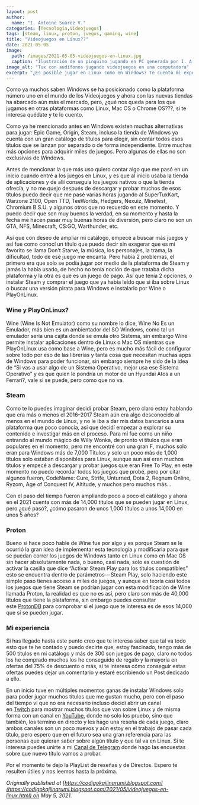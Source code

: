 ```yaml
---
layout: post
author:
  name: "I. Antoine Suárez V."
categories: [Tecnología,Videojuegos]
tags: [steam, linux, proton, juegos, gaming, wine]
title: "Videojuegos en Linux??"
date: 2021-05-05
image:
  path: /images/2021-05-05-videojuegos-en-linux.jpg
  caption: "Ilustración de un pingüino jugando en PC generada por I. A. Suárez V."
image_alt: "Tux con audífonos jugando videojuegos en una computadora"
excerpt: "¿Es posible jugar en Linux como en Windows? Te cuento mi experiencia con Steam, Wine, Proton y cómo pasé de jugar SuperTuxKart a tener más de 500 títulos en mi biblioteca."
---
```



Como ya muchos saben Windows se ha posicionado como la plataforma número uno en el mundo de los Videojuegos y ahora con las nuevas tiendas ha abarcado aún más el mercado, pero, ¿qué nos queda para los que jugamos en otras plataformas como Linux, Mac OS o Chrome OS???, si te interesa quédate y te lo cuento.

Como ya he mencionado antes en Windows existen muchas alternativas para jugar: Epic Game, Origin, Steam, incluso la tienda de Windows ya cuenta con un gran catálogo de títulos para elegir, sin contar todos esos títulos que se lanzan por separado o de forma independiente. Entre muchas más opciones para adquirir miles de juegos. Pero algunas de ellas no son exclusivas de Windows.

Antes de mencionar la que más uso quiero contar algo que me pasó en un inicio cuando entré a los juegos en Linux, y es que al inicio usaba la tienda de aplicaciones y de allí conseguía los juegos nativos o que la tienda ofrecía, y no me quejo después de descargar y probar muchos de esos títulos puedo decir que me pasé varias horas jugando al SuperTuxKart, Warzone 2100, Open TTD, TeeWorlds, Hedgers, Nexuiz, Minetest, Chromium B.S.U. y algunos otros que no recuerdo en este momento. Y puedo decir que son muy buenos la verdad, en su momento y hasta la fecha me hacen pasar muy buenas horas de diversión, pero claro no son un GTA, NFS, Minecraft, CS:GO, Warthunder, etc.

Así que con deseo de ampliar mi catálogo, empecé a buscar más juegos y así fue como conocí un título que puedo decir sin exagerar que es mi favorito se llama Don’t Starve, la música, los personajes, la trama, la dificultad, todo de ese juego me encanta. Pero había 2 problemas, el primero era que solo se podía jugar por medio de la plataforma de Steam y jamás la había usado, de hecho no tenía noción de que trataba dicha plataforma y la otra es que es un juego de pago. Así que tenía 2 opciones, o instalar Steam y comprar el juego que ya había leído que si iba sobre Linux o buscar una versión pirata para Windows e instalarlo por Wine o PlayOnLinux.

### Wine y PlayOnLinux?

Wine (Wine Is Not Emulator) como su nombre lo dice, Wine No Es un Emulador, más bien es un ambientador del SO Windows, como tal un emulador sería una cajita donde se emula otro Sistema, sin embargo Wine permite instalar aplicaciones dentro de Linux o Mac OS mientras que PlayOnLinux usa como base a Wine, pero es mucho más fácil de configurar sobre todo por eso de las librerías y tanta cosa que necesitan muchas apps de Windows para poder funcionar, sin embargo siempre he sido de la idea de “Si vas a usar algo de un Sistema Operativo, mejor usa ese Sistema Operativo” y es que quien le pondría un motor de un Hyundai Atos a un Ferrari?, vale si se puede, pero como que no va.

### Steam

Como te lo puedes imaginar decidí probar Steam, pero claro estoy hablando que era más o menos el 2016–2017 Steam aún era algo desconocido al menos en el mundo de Linux, y no le iba a dar mis datos bancarios a una plataforma que poco conocía, así que decidí empezar a explorar su contenido e investigar más en el proceso. Para mí fue como un niño entrando al mundo mágico de Willy Wonka, de pronto vi títulos que eran populares en el momento, pero me encontré con una gran F, muchos solo eran para Windows más de 7,000 Títulos y solo un poco más de 1,000 títulos solo estaban disponibles para Linux, aunque aun así eran muchos títulos y empecé a descargar y probar juegos que eran Free To Play, en este momento no puedo recordar todos los juegos que probé, pero por citar algunos fueron, CodeName: Cure, Strife, Unturned, Dota 2, Regnum Online, Ryzom, Age of Conquest IV, Altitude, y muchos pero muchos más…

Con el paso del tiempo fueron ampliando poco a poco el catálogo y ahora en el 2021 cuenta con más de 14,000 títulos que se pueden jugar en Linux, pero ¿qué pasó?, ¿cómo pasaron de unos 1,000 títulos a unos 14,000 en unos 5 años?

### Proton

Bueno si hace poco hable de Wine fue por algo y es porque Steam se le ocurrió la gran idea de implementar esta tecnología y modificarla para que se puedan correr los juegos de Windows tanto en Linux como en Mac OS sin hacer absolutamente nada, o bueno, casi nada, solo es cuestión de activar la casilla que dice “Activar Steam Play para los títulos compatibles” esto se encuentra dentro de parámetros — Steam Play, solo haciendo este simple paso tienes acceso a miles de juegos, y aunque en teoría casi todos los juegos que tiene Steam se podrían jugar con esta modificación de Wine llamada Proton, la realidad es que no es así, pero claro son más de 40,000 títulos que tiene la plataforma, sin embargo puedes consultar este [ProtonDB](https://www.protondb.com/) para comprobar si el juego que te interesa es de esos 14,000 que sí se pueden jugar.

### Mi experiencia

Si has llegado hasta este punto creo que te interesa saber que tal va todo esto que te he contado y puedo decirte que, estoy fascinado, tengo más de 500 títulos en mi catálogo y más de 300 son juegos de pago, claro no todos los he comprado muchos los he conseguido de regalo y la mayoría en ofertas del 75% de descuento o más, si te interesa cómo conseguir estas ofertas puedes dejar un comentario y estaré escribiendo un Post dedicado a ello.

En un inicio tuve en múltiples momentos ganas de instalar Windows solo para poder jugar muchos títulos que me gustan mucho, pero con el paso del tiempo vi que no era necesario incluso decidí abrir un canal en [Twitch](https://www.twitch.tv/kajiinarumi) para mostrar muchos títulos que van sobre Linux y de misma forma con un canal en [YouTube](https://www.youtube.com/channel/UCPjT4JmZglYBRGkD1DtUJrg?sub_confirmation=1), donde no solo los pruebo, sino que también, los termino en directo y les hago una reseña de cada juego, claro ambos canales son un poco nuevos y aún estoy en el trabajo de pasar cada título, pero espero que en el futuro sea una gran referencia para las personas que quieran saber sobre algún título y que tal va en Linux. Si te interesa puedes unirte a mi [Canal de Telegram](https://t.me/KajiiNarumi) donde hago las encuestas sobre que nuevo título vamos a probar.

Por el momento te dejo la PlayList de reseñas y de Directos. Espero te resulten útiles y nos leemos hasta la próxima.

[](https://www.youtube.com/playlist?list=PLfyRETG_hY1DMhmgDehsa1OgfL4cUoCwj)

_Originally published at [https://codigokajiinarumi.blogspot.com](https://codigokajiinarumi.blogspot.com/2021/05/videojuegos-en-linux.html) on May 5, 2021._
